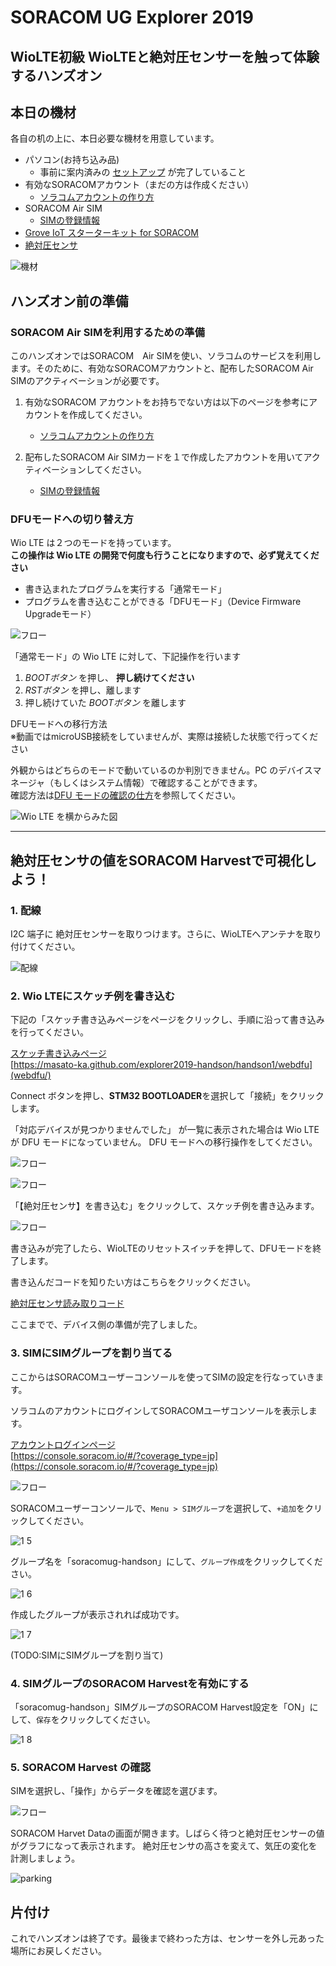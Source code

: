 # SORACOM UG Explorer 2019

## WioLTE初級 WioLTEと絶対圧センサーを触って体験するハンズオン

## 本日の機材
各自の机の上に、本日必要な機材を用意しています。
* パソコン(お持ち込み品)
    * 事前に案内済みの [セットアップ](setup) が完了していること
* 有効なSORACOMアカウント（まだの方は作成ください）
    * [ソラコムアカウントの作り方](https://dev.soracom.io/jp/start/console/#account)
* SORACOM Air SIM 
    * [SIMの登録情報](https://dev.soracom.io/jp/start/console/#registsim)
* [Grove IoT スターターキット for SORACOM](https://soracom.jp/products/#grovestarter_kit)
* [絶対圧センサ](https://www.switch-science.com/catalog/5329/)

![機材](https://docs.google.com/drawings/d/e/2PACX-1vQDtAOALHo8MhG_Hr1LUfVJvOfrVJjOslUvKhTvGKmcQ1KH849J-RsXl3VXsuTCytJJceyVkG3Rjlbl/pub?w=757&h=540)


## ハンズオン前の準備

### SORACOM Air SIMを利用するための準備

このハンズオンではSORACOM　Air SIMを使い、ソラコムのサービスを利用します。そのために、有効なSORACOMアカウントと、配布したSORACOM Air SIMのアクティベーションが必要です。

1. 有効なSORACOM アカウントをお持ちでない方は以下のページを参考にアカウントを作成してください。
    * [ソラコムアカウントの作り方](https://dev.soracom.io/jp/start/console/#account)

2. 配布したSORACOM Air SIMカードを１で作成したアカウントを用いてアクティベーションしてください。
    * [SIMの登録情報](https://dev.soracom.io/jp/start/console/#registsim)

### DFUモードへの切り替え方

Wio LTE は２つのモードを持っています。  
**この操作は Wio LTE の開発で何度も行うことになりますので、必ず覚えてください**

* 書き込まれたプログラムを実行する「通常モード」
* プログラムを書き込むことができる「DFUモード」（Device Firmware Upgradeモード）

![フロー](https://docs.google.com/drawings/d/e/2PACX-1vQAcnymqWTTneRwnc9EFz21YvrmfCsIuV33yfqf1ODC_LKQR-6762CJDMclRIWC8BfUeDDLpC6KKs-2/pub?w=581&h=253)

「通常モード」の Wio LTE に対して、下記操作を行います

1. *BOOTボタン* を押し、 **押し続けてください**
2. *RSTボタン* を押し、離します
3. 押し続けていた *BOOTボタン* を離します

DFUモードへの移行方法  
※動画ではmicroUSB接続をしていませんが、実際は接続した状態で行ってください

外観からはどちらのモードで動いているのか判別できません。PC のデバイスマネージャ（もしくはシステム情報）で確認することができます。  
確認方法は[DFU モードの確認の仕方](setup#dfu2)を参照してください。

![Wio LTE を横からみた図](https://docs.google.com/drawings/d/e/2PACX-1vRnhRiZC7-jRCqLaxJO6E7Bmq0_8BxornXgP1y6UHdYXhr6iBm_RNoV148oSzJKeHBYXRjYai9msQoz/pub?w=480&h=249)

 
 ***


## 絶対圧センサの値をSORACOM Harvestで可視化しよう！

### 1. 配線
I2C 端子に 絶対圧センサーを取りつけます。さらに、WioLTEへアンテナを取り付けてください。

![配線](media/1-4.png)

### 2. Wio LTEにスケッチ例を書き込む

下記の「スケッチ書き込みページをページをクリックし、手順に沿って書き込みを行ってください。

[スケッチ書き込みページ](webdfu/)   
[https://masato-ka.github.com/explorer2019-handson/handson1/webdfu](webdfu/)

Connect ボタンを押し、**STM32 BOOTLOADER**を選択して「接続」をクリックします。

「対応デバイスが見つかりませんでした」 が一覧に表示された場合は Wio LTE が DFU モードになっていません。 DFU モードへの移行操作をしてください。

![フロー](media/connect-device-01.png)

![フロー](media/connect-device-02.png)

「【絶対圧センサ】を書き込む」をクリックして、スケッチ例を書き込みます。

![フロー](media/write-program-01.png)

書き込みが完了したら、WioLTEのリセットスイッチを押して、DFUモードを終了します。

書き込んだコードを知りたい方はこちらをクリックください。

[絶対圧センサ読み取りコード](/sketch/baro-harvest/baro-harvest.ino)

ここまでで、デバイス側の準備が完了しました。

### 3. SIMにSIMグループを割り当てる

ここからはSORACOMユーザーコンソールを使ってSIMの設定を行なっていきます。

ソラコムのアカウントにログインしてSORACOMユーザコンソールを表示します。

[アカウントログインページ](https://console.soracom.io/#/?coverage_type=jp)  
[https://console.soracom.io/#/?coverage_type=jp](https://console.soracom.io/#/?coverage_type=jp)

![フロー](https://docs.google.com/drawings/d/e/2PACX-1vTy5KORqQjieOg-ijF5CLyfhALMq-CmE8G9822NahydZSw5zIYqcz4efiru6R5n1RjAEaotdmfNmXsN/pub?w=444&h=250)


SORACOMユーザーコンソールで、`Menu > SIMグループ`を選択して、`+追加`をクリックしてください。

![1 5](media/1-5.png)


グループ名を「soracomug-handson」にして、`グループ作成`をクリックしてください。

![1 6](media/1-6.png)

作成したグループが表示されれば成功です。

![1 7](media/1-7.png)

(TODO:SIMにSIMグループを割り当て)

### 4. SIMグループのSORACOM Harvestを有効にする

「soracomug-handson」SIMグループのSORACOM Harvest設定を「ON」にして、`保存`をクリックしてください。

![1 8](media/1-8.png)


### 5. SORACOM Harvest の確認

SIMを選択し、「操作」からデータを確認を選びます。

![フロー](https://docs.google.com/drawings/d/e/2PACX-1vTyI9zm46Q4RYmDi6wYD0_Q0sFUfmJu-XH_KYR_eDmR7u0ydc1nqIj0jhV_bf1fB5NNn2N_OUEcYHY-/pub?w=455&h=522)

SORACOM Harvet Dataの画面が開きます。しばらく待つと絶対圧センサーの値がグラフになって表示されます。
絶対圧センサの高さを変えて、気圧の変化を計測しましょう。

![parking](https://docs.google.com/drawings/d/e/2PACX-1vSSa_HTsUnGurBhtTo0UTDry01HDujPAx1CNybl2nkvOsdGtqNmYYSpOI8dsMtNxl8w0yEoVDb4XYe_/pub?w=937&h=441)

## 片付け
これでハンズオンは終了です。最後まで終わった方は、センサーを外し元あった場所にお戻しください。